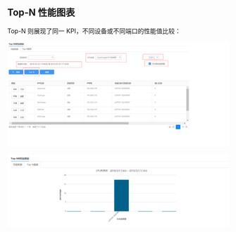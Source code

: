 ## Top-N 性能图表

Top-N 则展现了同一 KPI，不同设备或不同端口的性能值比较：

![图14](../assets/image015.png)

![图15](../assets/image016.png)